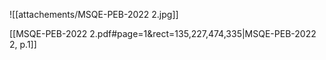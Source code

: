 ![[attachements/MSQE-PEB-2022 2.jpg]]

[[MSQE-PEB-2022 2.pdf#page=1&rect=135,227,474,335|MSQE-PEB-2022 2, p.1]]
